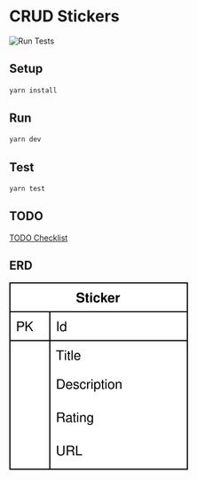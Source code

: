# CRUD Stickers

![Run Tests](https://github.com/iArtz/CRUD-stickers-server/workflows/Run%20Tests/badge.svg)

## Setup

```sh
yarn install
```

## Run

```sh
yarn dev
```

## Test

```sh
yarn test
```

## TODO

[TODO Checklist](TODO.md)

## ERD

![ERD](ERD.svg)
